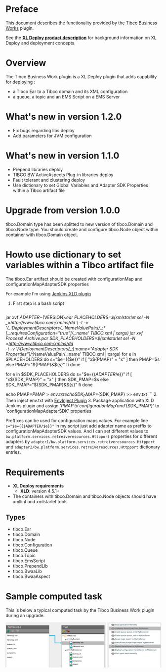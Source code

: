 # Preface #

This document describes the functionality provided by the [Tibco Business Works](http://www.tibco.com/products/automation/application-integration/activematrix-businessworks) plugin.

See the [**XL Deploy product description**](https://docs.xebialabs.com/xl-deploy/) for background information on XL Deploy and deployment concepts.

# Overview #

The Tibco Business Work plugin is a XL Deploy plugin that adds capability for deploying  :

* a Tibco Ear to a Tibco domain and its XML configuration
* a queue, a topic and an EMS Script on a EMS Server

# What's new in version 1.2.0 #

* Fix bugs regarding libs deploy
* Add parameters for JVM configuration


# What's new in version 1.1.0 #

* Prepend libraries deploy
* TIBCO BW ActiveAspects Plug-in libraries deploy
* Fault tolerant and clustering deploy
* Use dictionary to set Global Variables and Adapter SDK Properties within a Tibco artifact file

# Upgrade from version 1.0.0 #

tibco.Domain type has been splitted to new version of tibco.Domain and tibco.Node type. You should create and configure tibco.Node object within container with tibco.Domain object.

# Howto use dictionary to set variables within a Tibco artifact file

The tibco.Ear artifact should be created with configurationMap and configurationMapAdapterSDK properties


For example I'm using [Jenkins XLD plugin](https://wiki.jenkins-ci.org/display/JENKINS/XL+Deploy+Plugin)

1. First step is a bash script
    ```bash
jar xvf ${ADAPTER}-${VERSION}*.ear
PLACEHOLDERS=$(xmlstarlet sel -N _=http://www.tibco.com/xmlns/dd \ 
    -t -v '/_:DeploymentDescriptors/_:NameValuePairs/_:*[_:requiresConfiguration="true"]/_:name' TIBCO.xml | xargs)
jar xvf Process\ Archive.par
SDK_PLACEHOLDERS=$(xmlstarlet sel -N _=http://www.tibco.com/xmlns/dd \
    -t -v '/_:DeploymentDescriptors/_:*[_:name="Adapter SDK Properties"]/_:NameValuePair/_:name' TIBCO.xml | xargs)
for e in $PLACEHOLDERS
do
    s="$e={{$e}}"
    if [ "x${PMAP}" = "x" ]
    then
        PMAP=$s
    else
        PMAP="${PMAP}&${s}"
    fi
done

for e in $SDK_PLACEHOLDERS
do
    s="$e={{$ADAPTER/$e}}"
    if [ "x${SDK_PMAP}" = "x" ]
    then
        SDK_PMAP=$s
    else
        SDK_PMAP="${SDK_PMAP}&${s}"
    fi
done



echo PMAP=${PMAP} > env.txt
echo SDK_PMAP=${SDK_PMAP} >> env.txt
    ```
2. Then inject env.txt with [EnvInject Plugin](https://wiki.jenkins-ci.org/display/JENKINS/EnvInject+Plugin)
3. Package application with XLD Jenkins plugin and assign '${PMAP}' to 'configurationMap' and '${SDK_PMAP}' to 'configurationMapAdapterSDK' properties


Preffixes can be used for configuration maps values. For example line `s="$e={{$ADAPTER/$e}}"` in my script just add adapter name as preffix to configurationMapAdapterSDK values.
And I can set different values to `bw.platform.services.retreiveresources.Httpport` properties for different adapters by `adapter1/bw.platform.services.retreiveresources.Httpport` and `adapter2/bw.platform.services.retreiveresources.Httpport` dictionary entries.


# Requirements #

* **XL Deploy requirements**
	* **XLD**: version 4.5.1+
* The containers with tibco.Domain and tibco.Node objects should have xmllint and xmlstarlet tools

## Types ##

+ tibco.Ear
+ tibco.Domain
+ tibco.Node
+ tibco.Configuration
+ tibco.Queue
+ tibco.Topic
+ tibco.EmsScript
+ tibco.PrependLib
+ tibco.BwaaLib
+ tibco.BwaaAspect


# Sample computed task #

This is below a typical computed task by the Tibco Business Work plugin during an upgrade.

![Deployment task](update-task.png)



